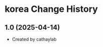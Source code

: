 korea Change History
====================

1.0 (2025-04-14)
----------------
* Created by cathaylab
